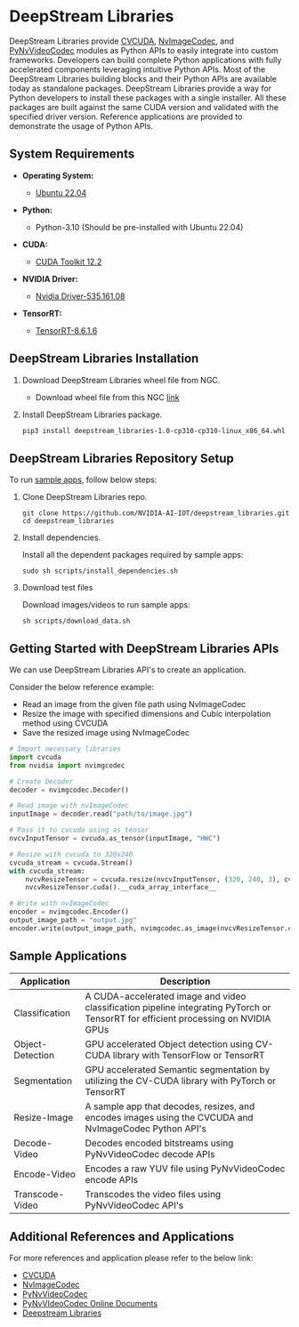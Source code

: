 # DeepStream Libraries
DeepStream Libraries provide [CVCUDA](https://github.com/CVCUDA/CV-CUDA), [NvImageCodec](https://github.com/NVIDIA/nvImageCodec), and [PyNvVideoCodec](https://pypi.org/project/PyNvVideoCodec/) modules as Python APIs to easily integrate into custom frameworks.
Developers can build complete Python applications with fully accelerated components leveraging intuitive Python APIs.
Most of the DeepStream Libraries building blocks and their Python APIs are available today as standalone packages. DeepStream Libraries provide a way for Python developers to install these packages with a single installer.
All these packages are built against the same CUDA version and validated with the specified driver version. Reference applications are provided to demonstrate the usage of Python APIs.


## System Requirements

- **Operating System:**
  - [Ubuntu 22.04](https://ubuntu.com/download/desktop)

- **Python:**
  - Python-3.10 (Should be pre-installed with Ubuntu 22.04)

- **CUDA:**
  - [CUDA Toolkit 12.2](https://developer.nvidia.com/cuda-downloads)

- **NVIDIA Driver:**
  - [Nvidia Driver-535.161.08](https://www.nvidia.cn/Download/driverResults.aspx/212056/en-us/)

- **TensorRT:**
  - [TensorRT-8.6.1.6](https://docs.nvidia.com/deeplearning/tensorrt/install-guide/index.html#downloading)

## DeepStream Libraries Installation
1. Download DeepStream Libraries wheel file from NGC.
    - Download wheel file from this NGC [link](https://catalog.ngc.nvidia.com/orgs/nvidia/resources/deepstream)

2. Install DeepStream Libraries package.
    ```bash
    pip3 install deepstream_libraries-1.0-cp310-cp310-linux_x86_64.whl
    ```

## DeepStream Libraries Repository Setup
To run [sample apps](https://github.com/NVIDIA-AI-IOT/deepstream_libraries), follow below steps:
1. Clone DeepStream Libraries repo.
    ```
    git clone https://github.com/NVIDIA-AI-IOT/deepstream_libraries.git
    cd deepstream_libraries
    ```
2. Install dependencies.

    Install all the dependent packages required by sample apps:
    ```
    sudo sh scripts/install_dependencies.sh
    ```

3. Download test files

    Download images/videos to run sample apps:
    ```
    sh scripts/download_data.sh
    ```

## Getting Started with DeepStream Libraries APIs
We can use DeepStream Libraries API's to create an application.

Consider the below reference example:
- Read an image from the given file path using NvImageCodec
- Resize the image with specified dimensions and Cubic interpolation method using CVCUDA
- Save the resized image using NvImageCodec

```python
# Import necessary libraries
import cvcuda
from nvidia import nvimgcodec

# Create Decoder
decoder = nvimgcodec.Decoder()

# Read image with nvImageCodec
inputImage = decoder.read("path/to/image.jpg")

# Pass it to cvcuda using as_tensor
nvcvInputTensor = cvcuda.as_tensor(inputImage, "HWC")

# Resize with cvcuda to 320x240
cvcuda_stream = cvcuda.Stream()
with cvcuda_stream:
    nvcvResizeTensor = cvcuda.resize(nvcvInputTensor, (320, 240, 3), cvcuda.Interp.CUBIC)
    nvcvResizeTensor.cuda().__cuda_array_interface__

# Write with nvImageCodec
encoder = nvimgcodec.Encoder()
output_image_path = "output.jpg"
encoder.write(output_image_path, nvimgcodec.as_image(nvcvResizeTensor.cuda(), cuda_stream = cvcuda_stream.handle))
```

## Sample Applications
| Application               | Description                                                                                                                                                      |
|-------------------|------------------------------------------------------------------------------------------------------------------------------------------------------------------|
| Classification    | A CUDA-accelerated image and video classification pipeline integrating PyTorch or TensorRT for efficient processing on NVIDIA GPUs                               |
| Object-Detection  | GPU accelerated Object detection using CV-CUDA library with TensorFlow or TensorRT                                                 |
| Segmentation      | GPU accelerated Semantic segmentation by utilizing the CV-CUDA library with PyTorch or TensorRT                                               |
| Resize-Image      | A sample app that decodes, resizes, and encodes images using the CVCUDA and NvImageCodec Python API's                                                            |
| Decode-Video      | Decodes encoded bitstreams using PyNvVideoCodec decode APIs                                                               |
| Encode-Video      | Encodes a raw YUV file using PyNvVideoCodec encode APIs                                                                |
| Transcode-Video   | Transcodes the video files using PyNvVideoCodec API's                                                                        |

## Additional References and Applications
For more references and application please refer to the below link:
- [CVCUDA](https://github.com/CVCUDA/CV-CUDA)
- [NvImageCodec](https://github.com/NVIDIA/nvImageCodec)
- [PyNvVideoCodec](https://pypi.org/project/PyNvVideoCodec/)
- [PyNvVIdeoCodec Online Documents](https://docs.nvidia.com/video-technologies/pynvvideocodec/read-me/index.html)
- [Deepstream Libraries](https://docs.nvidia.com/metropolis/deepstream/dev-guide/text/DS_Libraries.html)